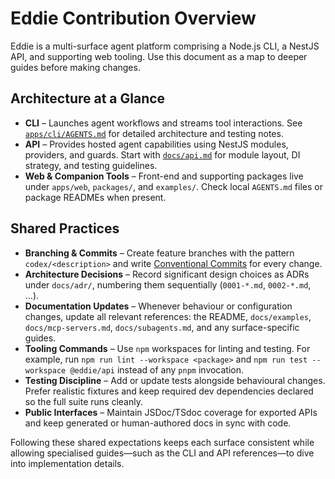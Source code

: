 # Eddie Contribution Overview

Eddie is a multi-surface agent platform comprising a Node.js CLI, a NestJS API, and supporting web tooling. Use this document as a map to deeper guides before making changes.

## Architecture at a Glance

- **CLI** – Launches agent workflows and streams tool interactions. See [`apps/cli/AGENTS.md`](apps/cli/AGENTS.md) for detailed architecture and testing notes.
- **API** – Provides hosted agent capabilities using NestJS modules, providers, and guards. Start with [`docs/api.md`](docs/api.md) for module layout, DI strategy, and testing guidelines.
- **Web & Companion Tools** – Front-end and supporting packages live under `apps/web`, `packages/`, and `examples/`. Check local `AGENTS.md` files or package READMEs when present.

## Shared Practices

- **Branching & Commits** – Create feature branches with the pattern `codex/<description>` and write [Conventional Commits](https://www.conventionalcommits.org/) for every change.
- **Architecture Decisions** – Record significant design choices as ADRs under `docs/adr/`, numbering them sequentially (`0001-*.md`, `0002-*.md`, ...).
- **Documentation Updates** – Whenever behaviour or configuration changes, update all relevant references: the README, `docs/examples`, `docs/mcp-servers.md`, `docs/subagents.md`, and any surface-specific guides.
- **Tooling Commands** – Use `npm` workspaces for linting and testing. For example, run `npm run lint --workspace <package>` and `npm run test --workspace @eddie/api` instead of any `pnpm` invocation.
- **Testing Discipline** – Add or update tests alongside behavioural changes. Prefer realistic fixtures and keep required dev dependencies declared so the full suite runs cleanly.
- **Public Interfaces** – Maintain JSDoc/TSdoc coverage for exported APIs and keep generated or human-authored docs in sync with code.

Following these shared expectations keeps each surface consistent while allowing specialised guides—such as the CLI and API references—to dive into implementation details.
